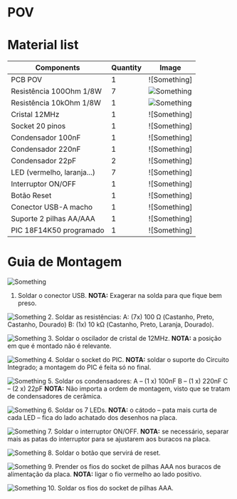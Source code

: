 # POV

# Material list

| Components | Quantity | Image |
| -----------|----------|-------|
| PCB POV | 1 | ![Something] |
| Resistência 100Ohm 1/8W | 7 | ![Something](images/resistencia_1k.jpg) |
| Resistência 10kOhm 1/8W | 1 | ![Something](images/resistencia_1k.jpg) |
| Cristal 12MHz | 1 | ![Something] |
| Socket 20 pinos | 1 | ![Something] |
| Condensador 100nF | 1 | ![Something] |
| Condensador 220nF | 1 | ![Something] |
| Condensador 22pF | 2 | ![Something] |
| LED (vermelho, laranja...) | 7 | ![Something] |
| Interruptor ON/OFF | 1 | ![Something] |
| Botão Reset | 1 | ![Something] |
| Conector USB-A macho | 1 | ![Something] |
| Suporte 2 pilhas AA/AAA | 1 | ![Something] |
| PIC 18F14K50 programado | 1 | ![Something] |



# Guia de Montagem
![Something](images/1.png)
1. Soldar o conector USB.
**NOTA:** Exagerar na solda para que fique bem preso.

![Something](images/2.png)
2. Soldar as resistências:
A: (7x) 100 Ω (Castanho, Preto, Castanho, Dourado)
B: (1x) 10 kΩ (Castanho, Preto, Laranja, Dourado).

![Something](images/3.png)
3. Soldar o oscilador de cristal de 12MHz.
**NOTA:** a posição em que é montado não é relevante.

![Something](images/4.png)
4. Soldar o socket do PIC.
**NOTA:** soldar o suporte do Circuito Integrado; a montagem do PIC é feita só no final.

![Something](images/5.png)
5. Soldar os condensadores:
A – (1 x) 100nF
B – (1 x) 220nF
C – (2 x) 22pF
**NOTA:** Não importa a ordem de montagem, visto que se tratam de condensadores de cerâmica.

![Something](images/6.png)
6. Soldar os 7 LEDs.
**NOTA:** o cátodo – pata mais curta de cada LED – fica do lado achatado dos desenhos na placa.

![Something](images/7.png)
7. Soldar o interruptor ON/OFF.
**NOTA:** se necessário, separar mais as patas do interruptor para se ajustarem aos buracos na placa.

![Something](images/8.png)
8. Soldar o botão que servirá de reset.

![Something](images/9.png)
9. Prender os fios do socket de pilhas AAA nos buracos de alimentação da placa.
**NOTA:** ligar o fio vermelho ao lado positivo.

![Something](images/10.png)
10. Soldar os fios do socket de pilhas AAA.
